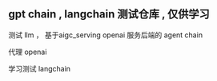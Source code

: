 ## gpt chain , langchain 测试仓库 , 仅供学习

测试 llm ， 基于aigc_serving openai 服务后端的 agent chain

代理 openai

学习测试 langchain
